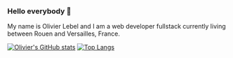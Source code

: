 ### Hello everybody 👋

My name is Olivier Lebel and I am a web developer fullstack currently living between Rouen and Versailles, France.

[![Olivier's GitHub stats](https://github-readme-stats.vercel.app/api?username=oliveleb)](https://github.com/OliveLeb/OliveLeb)
[![Top Langs](https://github-readme-stats.vercel.app/api/top-langs/?username=oliveLebel)](https://github.com/OliveLeb/OliveLeb)

<!--
**OliveLeb/OliveLeb** is a ✨ _special_ ✨ repository because its `README.md` (this file) appears on your GitHub profile.

Here are some ideas to get you started:

- 🔭 I’m currently working on ...
- 🌱 I’m currently learning ...
- 👯 I’m looking to collaborate on ...
- 🤔 I’m looking for help with ...
- 💬 Ask me about ...
- 📫 How to reach me: ...
- 😄 Pronouns: ...
- ⚡ Fun fact: ...
-->
